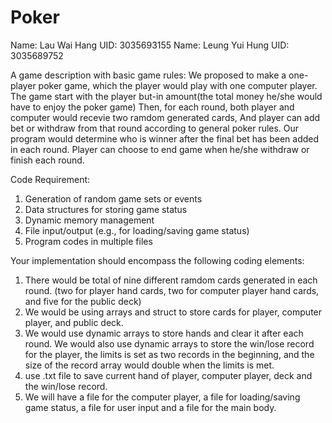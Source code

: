 # Poker
Name: Lau Wai Hang  UID: 3035693155
Name: Leung Yui Hung  UID: 3035689752

A game description with basic game rules:
We proposed to make a one-player poker game, which the player would play with one computer player.
The game start with the player but-in amount(the total money he/she would have to enjoy the poker game)
Then, for each round, both player and computer would recevie two ramdom generated cards,
And player can add bet or withdraw from that round according to general poker rules.
Our program would determine who is winner after the final bet has been added in each round.
Player can choose to end game when he/she withdraw or finish each round.

Code Requirement:

1. Generation of random game sets or events
2. Data structures for storing game status
3. Dynamic memory management
4. File input/output (e.g., for loading/saving game status)
5. Program codes in multiple files

Your implementation should encompass the following coding elements:

1. There would be total of nine different ramdom cards generated in each round. 
   (two for player hand cards, two for computer player hand cards, and five for the public deck)
2. We would be using arrays and struct to store cards for player, computer player, and public deck.
3. We would use dynamic arrays to store hands and clear it after each round. 
   We would also use dynamic arrays to store the win/lose record for the player, 
   the limits is set as two records in the beginning, and the size of the record array
   would double when the limits is met.
4. use .txt file to save current hand of player, computer player, deck and the win/lose record.
5. We will have a file for the computer player, a file for loading/saving game status, a file for user input and a file for the main        body.
